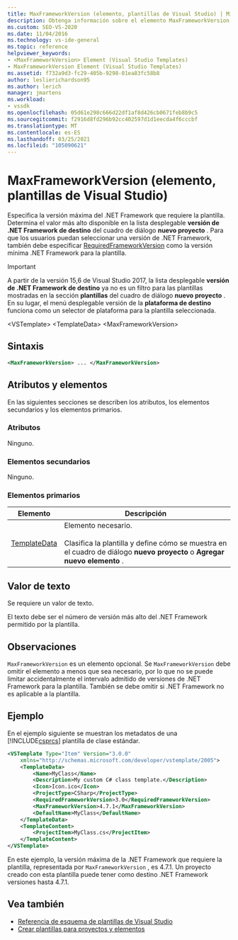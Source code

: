 ```yaml
---
title: MaxFrameworkVersion (elemento, plantillas de Visual Studio) | Microsoft Docs
description: Obtenga información sobre el elemento MaxFrameworkVersion y cómo especifica la versión máxima del .NET Framework que requiere la plantilla.
ms.custom: SEO-VS-2020
ms.date: 11/04/2016
ms.technology: vs-ide-general
ms.topic: reference
helpviewer_keywords:
- <MaxFrameworkVersion> Element (Visual Studio Templates)
- MaxFrameworkVersion Element (Visual Studio Templates)
ms.assetid: f732a9d3-fc29-405b-9298-01ea83fc58b8
author: leslierichardson95
ms.author: lerich
manager: jmartens
ms.workload:
- vssdk
ms.openlocfilehash: 05d61e298c666d22df1af8d426cb0671feb8b9c5
ms.sourcegitcommit: f2916d8fd296b92cc402597d1d1eecda4f6cccbf
ms.translationtype: MT
ms.contentlocale: es-ES
ms.lasthandoff: 03/25/2021
ms.locfileid: "105090621"
---
```

# <a name="maxframeworkversion-element-visual-studio-templates"></a>MaxFrameworkVersion (elemento, plantillas de Visual Studio)

Especifica la versión máxima del .NET Framework que requiere la plantilla. Determina el valor más alto disponible en la lista desplegable **versión de .NET Framework de destino** del cuadro de diálogo **nuevo proyecto** . Para que los usuarios puedan seleccionar una versión de .NET Framework, también debe especificar [RequiredFrameworkVersion](../extensibility/requiredframeworkversion-element-visual-studio-templates.md) como la versión mínima .NET Framework para la plantilla.

> [!IMPORTANT]
> A partir de la versión 15,6 de Visual Studio 2017, la lista desplegable **versión de .NET Framework de destino** ya no es un filtro para las plantillas mostradas en la sección **plantillas** del cuadro de diálogo **nuevo proyecto** . En su lugar, el menú desplegable versión de la **plataforma de destino** funciona como un selector de plataforma para la plantilla seleccionada.

 \<VSTemplate> \<TemplateData>
 \<MaxFrameworkVersion>

## <a name="syntax"></a>Sintaxis

```xml
<MaxFrameworkVersion> ... </MaxFrameworkVersion>
```

## <a name="attributes-and-elements"></a>Atributos y elementos
 En las siguientes secciones se describen los atributos, los elementos secundarios y los elementos primarios.

### <a name="attributes"></a>Atributos
 Ninguno.

### <a name="child-elements"></a>Elementos secundarios
 Ninguno.

### <a name="parent-elements"></a>Elementos primarios

|Elemento|Descripción|
|-------------|-----------------|
|[TemplateData](../extensibility/templatedata-element-visual-studio-templates.md)|Elemento necesario.<br /><br /> Clasifica la plantilla y define cómo se muestra en el cuadro de diálogo **nuevo proyecto** o **Agregar nuevo elemento** .|

## <a name="text-value"></a>Valor de texto
 Se requiere un valor de texto.

 El texto debe ser el número de versión más alto del .NET Framework permitido por la plantilla.

## <a name="remarks"></a>Observaciones

`MaxFrameworkVersion` es un elemento opcional. Se `MaxFrameworkVersion` debe omitir el elemento a menos que sea necesario, por lo que no se puede limitar accidentalmente el intervalo admitido de versiones de .NET Framework para la plantilla. También se debe omitir si .NET Framework no es aplicable a la plantilla.

## <a name="example"></a>Ejemplo

En el ejemplo siguiente se muestran los metadatos de una [!INCLUDE[csprcs](../data-tools/includes/csprcs_md.md)] plantilla de clase estándar.

```xml
<VSTemplate Type="Item" Version="3.0.0"
    xmlns="http://schemas.microsoft.com/developer/vstemplate/2005">
    <TemplateData>
        <Name>MyClass</Name>
        <Description>My custom C# class template.</Description>
        <Icon>Icon.ico</Icon>
        <ProjectType>CSharp</ProjectType>
        <RequiredFrameworkVersion>3.0</RequiredFrameworkVersion>
        <MaxFrameworkVersion>4.7.1</MaxFrameworkVersion>
        <DefaultName>MyClass</DefaultName>
    </TemplateData>
    <TemplateContent>
        <ProjectItem>MyClass.cs</ProjectItem>
    </TemplateContent>
</VSTemplate>
```

En este ejemplo, la versión máxima de la .NET Framework que requiere la plantilla, representada por `MaxFrameworkVersion` , es 4.7.1. Un proyecto creado con esta plantilla puede tener como destino .NET Framework versiones hasta 4.7.1.

## <a name="see-also"></a>Vea también

- [Referencia de esquema de plantillas de Visual Studio](../extensibility/visual-studio-template-schema-reference.md)
- [Crear plantillas para proyectos y elementos](../ide/creating-project-and-item-templates.md)
